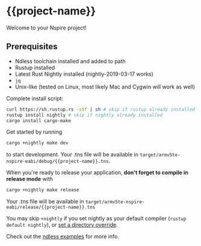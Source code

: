 # {{project-name}}
Welcome to your Nspire project!

## Prerequisites
- Ndless toolchain installed and added to path
- Rustup installed
- Latest Rust Nightly installed (nightly-2019-03-17 works)
- `jq`
- Unix-like (tested on Linux, most likely Mac and Cygwin will work as well)

Complete install script:
```bash
curl https://sh.rustup.rs -sSf | sh # skip if rustup already installed
rustup install nightly # skip if nightly already installed
cargo install cargo-make
```

Get started by running

```bash
cargo +nightly make dev
```

to start development. Your .tns file will be available in
`target/armv5te-nspire-eabi/debug/{{project-name}}.tns`.

When you're ready to release your application,
**don't forget to compile in release mode** with

```bash
cargo +nightly make release
```

Your .tns file will be available in
`target/armv5te-nspire-eabi/release/{{project-name}}.tns`

You may skip `+nightly` if you set nightly as your default compiler
(`rustup default nightly`), or
[set a directory override](https://github.com/rust-lang/rustup.rs#directory-overrides).

Check out the [ndless examples](https://github.com/lights0123/example-nspire)
for more info.
